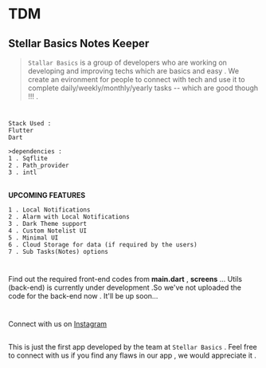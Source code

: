 # TDM



## Stellar Basics Notes Keeper 
> `Stallar Basics` is a group of developers who are working on developing and improving techs which are basics and easy . We create an evironment for people to connect with tech and use it to complete daily/weekly/monthly/yearly tasks -- which are good though !!! .

#

```
Stack Used :
Flutter 
Dart

>dependencies :
1 . Sqflite
2 . Path_provider
3 . intl 

```
##
**UPCOMING FEATURES**
```
1 . Local Notifications
2 . Alarm with Local Notifications
3 . Dark Theme support 
4 . Custom Notelist UI
5 . Minimal UI
6 . Cloud Storage for data (if required by the users)
7 . Sub Tasks(Notes) options
```
#
Find out the required front-end codes from **main.dart** , **screens** ...
Utils (back-end) is currently under development .So we've not uploaded the code for the back-end now . It'll be up soon...
# 
Connect with us on [Instagram](https://www.instagram.com/shimron.alakkal)

##
This is just the first app developed by the team at `Stellar Basics` . Feel free to connect with us if you find any flaws in our app , we would appreciate it .
#
